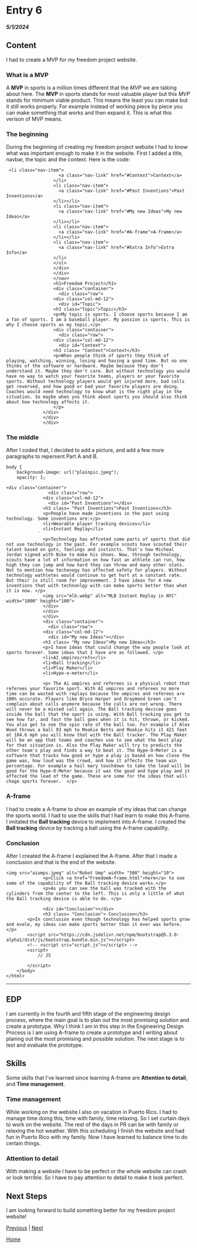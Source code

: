 # Entry 6
##### 5/1/2024

## Content
I had to create a MVP for my freedom project website.

### What is a MVP
A **MVP** in sports is a million times different that the _MVP_ we are talking about here. The **MVP** in sports stands for most valuable player but this _MVP_ stands for minimum viable product. This means the least you can make but it still works properly. For example instead of working piece by piece you can make something that works and then expand it. This is what this verison of MVP means.

### The beginning
During the beginning of creating my freedom project website I had to know what was important enough to make it in the website. First I added a title, navbar, the topic and the context. Here is the code:

```
 <li class="nav-item">
                    <a class="nav-link" href="#Context">Context</a>
                  </li>
                  <li class="nav-item">
                    <a class="nav-link" href="#Past Inventions">Past Inventions</a>
                  </li></li>
                  <li class="nav-item">
                    <a class="nav-link" href="#My new Ideas">My new Ideas</a>
                  </li></li>
                  <li class="nav-item">
                    <a class="nav-link" href="#A-frame">A-frame</a>
                  </li></li>
                  <li class="nav-item">
                    <a class="nav-link" href="#Extra Info">Extra Info</a>
                  </li>
                  </ul>
                  </div>
                  </div>
                  </nav>
                  <h1>Freedom Project</h1>
                  <div class="container">
                    <div class="row">
                  <div class="col-md-12">
                    <div id="Topic">
                  <h3 class="Topic">Topic</h3>
                  <p>My topic is sports. I choose sports because I am a fan of sports. I am a baseball player. My passion is sports. This is why I choose sports as my topic.</p>
                  <div class="container">
                    <div class="row">
                  <div class="col-md-12">
                    <div id="Context">
                  <h3 class= "Context">Context</h3>
                  <p>When people think of sports they think of playing, watching, winning, losing and having a good time. But no one thinks of the software or hardware. Maybe because they don’t understand it. Maybe they don't care. But without technology you would have no way to watch your favorite teams, players or your favorite sports. Without technology players would get injured more, bad calls get reversed, and how good or bad your favorite players are doing. Coaches would need technology to know what is the right play in the situation. So maybe when you think about sports you should also think about how technology affects it.
                  </p>
              </div>
              </div>
              </div>
```

### The middle 
After I coded that, I decided to add a picture, and add a few more paragraphs to repersent Part A and B.

```
body {
    background-image: url("plainpic.jpeg");
    opacity: 1;
```

```
<div class="container">
                <div class="row">
              <div class="col-md-12">
                <div id="Past Inventions"></div>
              <h3 class= "Past Inventions">Past Inventions</h3>
              <p>People have made inventions in the past using technology. Some inventions are:</p>
              <li>Wearable player tracking devices</li>
              <li>Instant Replay</li>
            `
              <p>Technology has affceted some parts of sports that did not use technology in the past. For example scouts have scouted their talent based on guts, feelings and instincts. That's how Micheal Jordan signed with Nike to make his shoes. Now, through technology, scouts have a lot of information on how fast an athlete can run, how high they can jump and how hard they can throw and many other stats. Not to mention how techonogy has affected safety for players. Without technology wathletes would continue to get hurt at a constant rate. But their is still room for improvement. I have ideas for 4 new inventions that with technonlgy with can make sports better than what it is now. </p>
              <img src="mlb.webp" alt="MLB Instant Replay in NYC" width="1000" height="100">
              </div>
              </div>
              </div>
              <div class="container">
                <div class="row">
              <div class="col-md-12">
                <div id="My new Ideas"></div>
              <h3 class= "My new Ideas">My new Ideas</h3>
              <p>I have ideas that could change the way people look at sports forever. Some ideas that I have are as followed. </p>
              <li>AI umpires/refs</li>
              <li>Ball tracking</li>
              <li>Play Maker</li>
              <li>Hype-o-meter</li>
              `
              <p> The Ai umpires and referees is a physical robot that referees your favorite sport. With AI umpires and referees no more time can be wasted with replays because the umpires and referees are 100% accurate. Players like Bryce Harper and Draymond Green can't complain about calls anymore because the calls are not wrong. There will never be a missed call again. The Ball tracking devicee goes inside the ball that the sport is using. With Ball tracking you get to see how far, and fast the ball goes when it is hit, thrown, or kicked. You also get to see the spin rate of the ball too. For example if Alex Wood throws a ball 93 mph to Mookie Betts and Mookie hits it 421 feet at 104.6 mph you will know that with the Ball tracker. The Play Maker will be an app that teams and coaches use to see what the best play for that situation is. Also the Play Maker will try to predicts the other team's play and finds a way to beat it. The Hype-O-Meter is a software that tracks how good or hype a play is based on how close the game was, how loud was the crowd, and how it affects the team win percentage. For example a hail mary touchdown to take the lead will be good for the Hype-O-Meter because it was the good and hype play and it affected the lead of the game. These are some for the ideas that will chage sports forever.  </p>

```
### A-frame
I had to create a A-frame to show an example of my ideas that can change the sports world. I had to use the skills that I had learn to make this A-frame. I imitated the **Ball tracking** device to implement into A-frame. I created the **Ball tracking** device by tracking a ball using the A-frame capabillty. 

### Conclusion
After I created the A-frame I explained the A-frame. After that I made a conclusion and that is the end of the website.

```
<img src="aiumps.jpeg" alt="Robot Ump" width= "500" height="10">
              <p>Click <a href="FreedomA-frame.html">here</a> to see some of the capability of the Ball tracking device works.</p>
              <p>As you can see the ball was tracked with the cylinders from the center to the left. This is only a little of what the Ball tracking device is able to do. </p>

              <div id="Conclusion"></div>
              <h3 class= "Conclusion"> Conclusion</h3>
        <p>In conclusion even though technology has helped sports grow and evole, my ideas can make sports better than it ever was before.</p>
        <script src="https://cdn.jsdelivr.net/npm/bootstrap@5.3.0-alpha1/dist/js/bootstrap.bundle.min.js"></script>
        <!-- <script src="script.js"></script> -->
        <script>
            // JS

        </script>
    </body>
</html>
```

---


## EDP
I am currently in the fourth and fifth stage of the engineering design process, where the main goal is to plan out the most promising solution and create a prototype. Why I think I am in this step in the Engineering Design Process is I am using A-frame to create a prototype and I writing about planing out the most promising and possible solution. The next stage is to test and evaluate the prototype.

## Skills
Some skills that I’ve learned since learning A-frame are **Attention to detail**, and **Time management**.

### Time management
While working on the website I also on vacation in Puerto Rico. I had to manage time doing this, time with family, time relaxing. So I set curtain days to work on the website. The rest of the days in PR can be with family or relaxing the hot weather. With this scheduling I finish the website and had fun in Puerto Rico with my family. Now I have learned to balance time to do certain things.

### Attention to detail
With making a website I have to be perfect or the whole website can crash or look terrible. So I have to pay attention to detail to make it look perfect. 


## Next Steps
I am looking forward to build something better for my freedom project website!

[Previous](entry05.md) | [Next](entry07.md)

[Home](../README.md)
